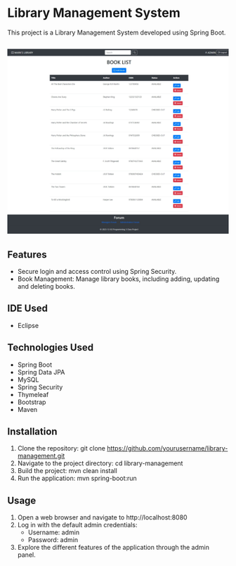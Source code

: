 # Library Management System

This project is a Library Management System developed using Spring Boot.

## ![Hero](./images//hero.jpeg 'Hero')

## Features

* Secure login and access control using Spring Security.
* Book Management: Manage library books, including adding, updating and deleting books.

## IDE Used

* Eclipse

## Technologies Used

* Spring Boot
* Spring Data JPA
* MySQL
* Spring Security
* Thymeleaf
* Bootstrap
* Maven

## Installation
1. Clone the repository: git clone https://github.com/yourusername/library-management.git
2. Navigate to the project directory: cd library-management
3. Build the project: mvn clean install
4. Run the application: mvn spring-boot:run

## Usage
1. Open a web browser and navigate to http://localhost:8080
2. Log in with the default admin credentials:
    * Username: admin
    * Password: admin
3. Explore the different features of the application through the admin panel.


